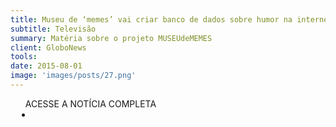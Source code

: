 ```yaml
---
title: Museu de ‘memes’ vai criar banco de dados sobre humor na internet
subtitle: Televisão
summary: Matéria sobre o projeto MUSEUdeMEMES
client: GloboNews
tools: 
date: 2015-08-01
image: 'images/posts/27.png'
---
```




<div class="post__share"><ul class="share__list list-reset">ACESSE A NOTÍCIA COMPLETA<li class="share__item" style="margin-left: 10px"><a class="share__link share__facebook" style="background: #fa5657" href="http://globotv.globo.com/globo-news/jornal-das-dez/v/museu-de-memes-vai-criar-banco-de-dados-sobre-humor-na-internet/4283886/ 
onclick=window.open(this.href, 'pop-up', 'left=20,top=20,width=500,height=500,toolbar=1,resizable=0'); return false;" title="Link" rel="nofollow"><i class="fa-solid fa-link"></i></a></li></ul></div>
<!-- <div class="gallery-box"><div class="gallery"><img src="/clipping/images/example-1.jpg" loading="lazy" alt="Project"><img src="/clipping/images/example-2.jpg" loading="lazy" alt="Project"></div><em>Gallery / <a href="https://www.freepik.com/" target="_blank">Freepic</a></em></div> -->